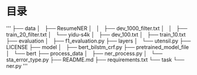 # 目录
'''
├── data
│   ├── ResumeNER
│   │   ├── dev_1000_filter.txt
│   │   ├── train_20_filter.txt
│   └── yidu-s4k
│       ├── dev_100.txt
│       ├── train_10.txt
├── evaluation
│   ├── f1_evaluation.py
├── layers
│   └── utensil.py
├── LICENSE
├── model
│   ├── bert_bilstm_crf.py
├── pretrained_model_file
│   └── bert
├── process_data
│   ├── ner_process.py
│   └── sta_error_type.py
├── README.md
├── requirements.txt
└── task
    └── ner.py
'''

